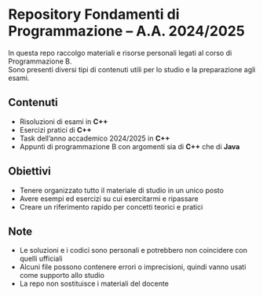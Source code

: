 # Repository Fondamenti di Programmazione – A.A. 2024/2025

In questa repo raccolgo materiali e risorse personali legati al corso di Programmazione B.  
Sono presenti diversi tipi di contenuti utili per lo studio e la preparazione agli esami.

## Contenuti
- Risoluzioni di esami in **C++**
- Esercizi pratici di **C++**
- Task dell’anno accademico 2024/2025 in **C++**
- Appunti di programmazione B con argomenti sia di **C++** che di **Java**

## Obiettivi
- Tenere organizzato tutto il materiale di studio in un unico posto
- Avere esempi ed esercizi su cui esercitarmi e ripassare
- Creare un riferimento rapido per concetti teorici e pratici

## Note
- Le soluzioni e i codici sono personali e potrebbero non coincidere con quelli ufficiali
- Alcuni file possono contenere errori o imprecisioni, quindi vanno usati come supporto allo studio
- La repo non sostituisce i materiali del docente
